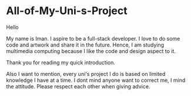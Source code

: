 # All-of-My-Uni-s-Project
Hello

My name is Iman.
I aspire to be a full-stack developer.
I love to do some code and artwork and share it in the future.
Hence, I am studying multimedia computing because I like the code and design aspect to it.

Thank you for reading my quick introduction.

Also I want to mention, every uni's project I do is based on limited knowledge I have at a time.
I dont mind anyone want to correct me, I mind the attitude.
Please respect each other when giving advice.

